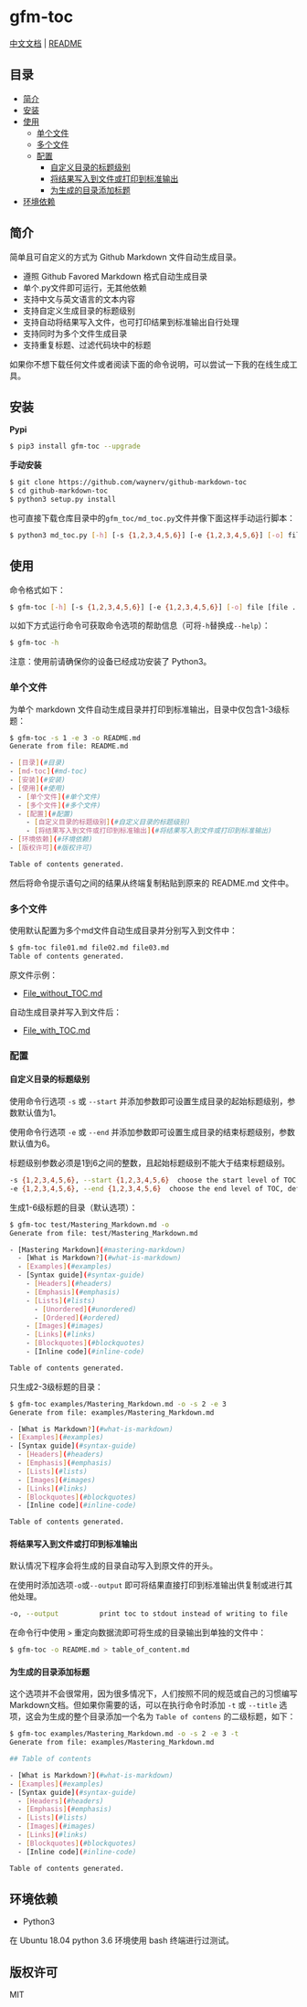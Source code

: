 # gfm-toc

[中文文档](<https://github.com/waynerv/github-markdown-toc/blob/master/README_CHS.md>) | [README](<https://github.com/waynerv/github-markdown-toc/blob/master/README.md>)

## 目录

  - [简介](#简介)
  - [安装](#安装)
  - [使用](#使用)
    - [单个文件](#单个文件)
    - [多个文件](#多个文件)
    - [配置](#配置)
      - [自定义目录的标题级别](#自定义目录的标题级别)
      - [将结果写入到文件或打印到标准输出](#将结果写入到文件或打印到标准输出)
      - [为生成的目录添加标题](#为生成的目录添加标题)
  - [环境依赖](#环境依赖)

## 简介

简单且可自定义的方式为 Github Markdown 文件自动生成目录。

- 遵照 Github Favored Markdown 格式自动生成目录
- 单个.py文件即可运行，无其他依赖
- 支持中文与英文语言的文本内容
- 支持自定义生成目录的标题级别
- 支持自动将结果写入文件，也可打印结果到标准输出自行处理
- 支持同时为多个文件生成目录
- 支持重复标题、过滤代码块中的标题

如果你不想下载任何文件或者阅读下面的命令说明，可以尝试一下我的在线生成工具。

## 安装

**Pypi**

```bash
$ pip3 install gfm-toc --upgrade
```

**手动安装**

```bash
$ git clone https://github.com/waynerv/github-markdown-toc
$ cd github-markdown-toc
$ python3 setup.py install
```

也可直接下载仓库目录中的`gfm_toc/md_toc.py`文件并像下面这样手动运行脚本：

```bash
$ python3 md_toc.py [-h] [-s {1,2,3,4,5,6}] [-e {1,2,3,4,5,6}] [-o] file [file ...]
```

## 使用

命令格式如下：

```bash
$ gfm-toc [-h] [-s {1,2,3,4,5,6}] [-e {1,2,3,4,5,6}] [-o] file [file ...]
```

以如下方式运行命令可获取命令选项的帮助信息（可将`-h`替换成`--help`）：

```bash
$ gfm-toc -h
```

注意：使用前请确保你的设备已经成功安装了 Python3。

### 单个文件

为单个 markdown 文件自动生成目录并打印到标准输出，目录中仅包含1-3级标题：

```bash
$ gfm-toc -s 1 -e 3 -o README.md
Generate from file: README.md

- [目录](#目录)
- [md-toc](#md-toc)
- [安装](#安装)
- [使用](#使用)
  - [单个文件](#单个文件)
  - [多个文件](#多个文件)
  - [配置](#配置)
    - [自定义目录的标题级别](#自定义目录的标题级别)
    - [将结果写入到文件或打印到标准输出](#将结果写入到文件或打印到标准输出)
- [环境依赖](#环境依赖)
- [版权许可](#版权许可)

Table of contents generated.
```

然后将命令提示语句之间的结果从终端复制粘贴到原来的 README.md 文件中。

### 多个文件

使用默认配置为多个md文件自动生成目录并分别写入到文件中：

```bash
$ gfm-toc file01.md file02.md file03.md
Table of contents generated.
```

原文件示例：

- [File_without_TOC.md](https://github.com/waynerv/github-markdown-toc/blob/master/examples/File_without_TOC.md)

自动生成目录并写入到文件后：

- [File_with_TOC.md](https://github.com/waynerv/github-markdown-toc/blob/master/examples/File_with_TOC.md)

### 配置

#### 自定义目录的标题级别

使用命令行选项 `-s` 或 `--start` 并添加参数即可设置生成目录的起始标题级别，参数默认值为1。

使用命令行选项 `-e` 或 `--end` 并添加参数即可设置生成目录的结束标题级别，参数默认值为6。

标题级别参数必须是1到6之间的整数，且起始标题级别不能大于结束标题级别。

```bash
-s {1,2,3,4,5,6}, --start {1,2,3,4,5,6}  choose the start level of TOC, default value is 1
-e {1,2,3,4,5,6}, --end {1,2,3,4,5,6}  choose the end level of TOC, default value is 6
```

生成1-6级标题的目录（默认选项）：

```bash
$ gfm-toc test/Mastering_Markdown.md -o
Generate from file: test/Mastering_Markdown.md

- [Mastering Markdown](#mastering-markdown)
  - [What is Markdown?](#what-is-markdown)
  - [Examples](#examples)
  - [Syntax guide](#syntax-guide)
    - [Headers](#headers)
    - [Emphasis](#emphasis)
    - [Lists](#lists)
      - [Unordered](#unordered)
      - [Ordered](#ordered)
    - [Images](#images)
    - [Links](#links)
    - [Blockquotes](#blockquotes)
    - [Inline code](#inline-code)

Table of contents generated.
```

只生成2-3级标题的目录：

```bash
$ gfm-toc examples/Mastering_Markdown.md -o -s 2 -e 3
Generate from file: examples/Mastering_Markdown.md

- [What is Markdown?](#what-is-markdown)
- [Examples](#examples)
- [Syntax guide](#syntax-guide)
  - [Headers](#headers)
  - [Emphasis](#emphasis)
  - [Lists](#lists)
  - [Images](#images)
  - [Links](#links)
  - [Blockquotes](#blockquotes)
  - [Inline code](#inline-code)

Table of contents generated.
```

#### 将结果写入到文件或打印到标准输出

默认情况下程序会将生成的目录自动写入到原文件的开头。

在使用时添加选项`-o`或`--output` 即可将结果直接打印到标准输出供复制或进行其他处理。

```bash
-o, --output          print toc to stdout instead of writing to file
```

在命令行中使用 `>` 重定向数据流即可将生成的目录输出到单独的文件中：

```bash
$ gfm-toc -o README.md > table_of_content.md
```

#### 为生成的目录添加标题

这个选项并不会很常用，因为很多情况下，人们按照不同的规范或自己的习惯编写Markdown文档。但如果你需要的话，可以在执行命令时添加 `-t` 或 `--title` 选项，这会为生成的整个目录添加一个名为 `Table of contens` 的二级标题，如下：

```bash
$ gfm-toc examples/Mastering_Markdown.md -o -s 2 -e 3 -t
Generate from file: examples/Mastering_Markdown.md

## Table of contents

- [What is Markdown?](#what-is-markdown)
- [Examples](#examples)
- [Syntax guide](#syntax-guide)
  - [Headers](#headers)
  - [Emphasis](#emphasis)
  - [Lists](#lists)
  - [Images](#images)
  - [Links](#links)
  - [Blockquotes](#blockquotes)
  - [Inline code](#inline-code)

Table of contents generated.
```

## 环境依赖

- Python3

在 Ubuntu 18.04 python 3.6 环境使用 bash 终端进行过测试。

## 版权许可

MIT